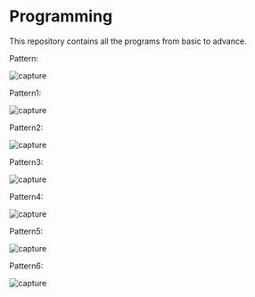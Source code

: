 # Programming
This repository contains all the programs from basic to advance.

Pattern: 

![capture](https://user-images.githubusercontent.com/33577947/49532725-2feb1400-f8e3-11e8-8529-5062aa0fb1e9.PNG)


Pattern1:

![capture](https://user-images.githubusercontent.com/33577947/49532749-3ed1c680-f8e3-11e8-93ae-5fa0c1cc3e40.PNG)


Pattern2:

![capture](https://user-images.githubusercontent.com/33577947/49532773-4b561f00-f8e3-11e8-9327-0c0bb0be1d67.PNG)


Pattern3:

![capture](https://user-images.githubusercontent.com/33577947/49532792-54df8700-f8e3-11e8-9b78-fec57aa9082b.PNG)


Pattern4:

![capture](https://user-images.githubusercontent.com/33577947/49584191-7f335200-f980-11e8-9170-929d00dcd416.PNG)


Pattern5:

![capture](https://user-images.githubusercontent.com/33577947/49584421-519ad880-f981-11e8-8b6c-c84b554723bd.PNG)


Pattern6:

![capture](https://user-images.githubusercontent.com/33577947/49584746-43998780-f982-11e8-8862-29361c0a8d35.PNG)
